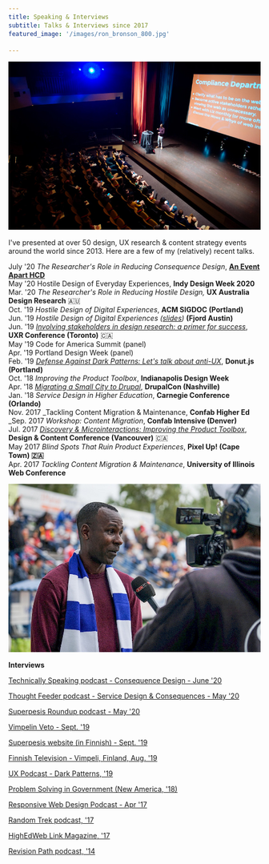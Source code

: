 ```yaml
---
title: Speaking & Interviews
subtitle: Talks & Interviews since 2017
featured_image: '/images/ron_bronson_800.jpg'

---
```

![](/images/ron_bronson_800.jpg)

I've presented at over 50 design, UX research & content strategy events around the world since 2013. Here are a few of my (relatively) recent talks. 

July '20 _The Researcher's Role in Reducing Consequence Design_, [**An Event Apart HCD**](https://aneventapart.com/event/online-0720#s24059)  
May '20 Hostile Design of Everyday Experiences, **Indy Design Week 2020**  
Mar. '20 _The Researcher's Role in Reducing Hostile Design,_ **UX Australia Design Research** 🇦🇺  
Oct. '19 _Hostile Design of Digital Experiences_, **ACM SIGDOC (Portland)**  
Jun. '19 _Hostile Design of Digital Experiences (_[_slides_](https://speakerdex.co/ronbronson/hostile-design-of-digital-experiences-f6054e73)_)_ **(Fjord Austin)**  
Jun. '19 [_Involving stakeholders in design research: a primer for success_](http://uxrconference.com/ron-bronson.html), **UXR Conference (Toronto)** 🇨🇦  
May '19 Code for America Summit (panel)  
Apr. '19 Portland Design Week (panel)  
Feb. '19 [_Defense Against Dark Patterns: Let's talk about anti-UX_](https://youtu.be/3nLretWklAo), **Donut.js (Portland)**  
Oct. '18 _Improving the Product Toolbox_, **Indianapolis Design Week**  
Apr. '18 [_Migrating a Small City to Drupal_](https://www.youtube.com/watch?v=REUJCWpFOcI), **DrupalCon (Nashville)**  
Jan. '18 _Service Design in Higher Education_, **Carnegie Conference (Orlando)**  
Nov. 2017 _Tackling Content Migration & Maintenance, **Confab Higher Ed**  
_Sep. 2017 _Workshop: Content Migration_, **Confab Intensive (Denver)**  
Jul. 2017 [_Discovery & Microinteractions: Improving the Product Toolbox_](https://vimeo.com/228911684), **Design & Content Conference (Vancouver)** 🇨🇦  
May 2017 _Blind Spots That Ruin Product Experiences_, **Pixel Up! (Cape Town) 🇿🇦**  
Apr. 2017 _Tackling Content Migration & Maintenance_, **University of Illinois Web Conference**

![](/images/host.jpg)

**Interviews**

[Technically Speaking podcast - Consequence Design - June '20](https://www.youtube.com/watch?v=L9hbuPpEFb4)

[Thought Feeder podcast - Service Design & Consequences - May '20](https://thoughtfeederpod.com/podcast/service-design-and-consequences/)

[Superpesis Roundup podcast - May '20](https://www.podbean.com/media/share/pb-um53t-d8f64a)

[Vimpelin Veto - Sept. '19](https://vimpelinveto.fi/uutiset/detail/pesaepallo/3046-ron-bronson-toteutti-veto-haaveensa)

[Superpesis website (in Finnish) - Sept. '19](https://www.superpesis.fi/uutiset/yhdysvaltalainen-ron-bronson-toteutti-unelmansa-ja-matkusti-suomeen-katsomaan-pesapalloa/)

[Finnish Television - Vimpeli, Finland, Aug. '19](https://www.youtube.com/watch?v=0sLQu_HUbAM)

[UX Podcast - Dark Patterns, '19](https://drunkenux.com/podcast/dux41/)

[Problem Solving in Government (New America, '18)](https://www.newamerica.org/public-interest-technology/reports/problem-solving-government/this-is-everyones-work/)

[Responsive Web Design Podcast - Apr '17](https://responsivewebdesign.com/podcast/ron-bronson/)


[Random Trek podcast, '17](https://www.theincomparable.com/randomtrek/145/)

[HighEdWeb Link Magazine, '17](https://link.highedweb.org/2017/01/six-questions-with-ron-bronson/)

[Revision Path podcast, '14](http://revisionpath.com/ron-bronson/)